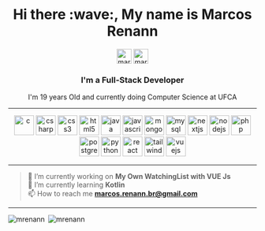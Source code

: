 <h1 align="center">
Hi there :wave:, My name is Marcos Renann
</h1>

<p align="center">
<a href="https://linkedin.com/in/marcos-renann" target="blank"><img align="center" src="https://cdn.jsdelivr.net/npm/simple-icons@3.0.1/icons/linkedin.svg" alt="marcos-renann" height="30" width="30" /></a>
<a href="https://instagram.com/marcos_renann" target="blank"><img align="center" src="https://cdn.jsdelivr.net/npm/simple-icons@3.0.1/icons/instagram.svg" alt="marcos_renann" height="30" width="30" /></a>
</p>

<h3 align="center"> I'm a Full-Stack Developer</h3>
<p align="center">I'm 19 years Old and currently doing Computer Science at UFCA <br/> </p>
<hr/>
<p align="center"><img src="https://devicons.github.io/devicon/devicon.git/icons/c/c-original.svg" alt="c" width="40" height="40"/> <img src="https://devicons.github.io/devicon/devicon.git/icons/csharp/csharp-original.svg" alt="csharp" width="40" height="40"/> <img src="https://devicons.github.io/devicon/devicon.git/icons/css3/css3-original-wordmark.svg" alt="css3" width="40" height="40"/> <img src="https://devicons.github.io/devicon/devicon.git/icons/html5/html5-original-wordmark.svg" alt="html5" width="40" height="40"/> <img src="https://devicons.github.io/devicon/devicon.git/icons/java/java-original-wordmark.svg" alt="java" width="40" height="40"/> <img src="https://devicons.github.io/devicon/devicon.git/icons/javascript/javascript-original.svg" alt="javascript" width="40" height="40"/> <img src="https://devicons.github.io/devicon/devicon.git/icons/mongodb/mongodb-original-wordmark.svg" alt="mongodb" width="40" height="40"/> <img src="https://devicons.github.io/devicon/devicon.git/icons/mysql/mysql-original-wordmark.svg" alt="mysql" width="40" height="40"/> <img src="https://cdn.worldvectorlogo.com/logos/nextjs-3.svg" alt="nextjs" width="40" height="40"/> <img src="https://devicons.github.io/devicon/devicon.git/icons/nodejs/nodejs-original-wordmark.svg" alt="nodejs" width="40" height="40"/> <img src="https://devicons.github.io/devicon/devicon.git/icons/php/php-original.svg" alt="php" width="40" height="40"/> <img src="https://devicons.github.io/devicon/devicon.git/icons/postgresql/postgresql-original-wordmark.svg" alt="postgresql" width="40" height="40"/> <img src="https://devicons.github.io/devicon/devicon.git/icons/python/python-original.svg" alt="python" width="40" height="40"/> <img src="https://devicons.github.io/devicon/devicon.git/icons/react/react-original-wordmark.svg" alt="react" width="40" height="40"/> <img src="https://www.vectorlogo.zone/logos/tailwindcss/tailwindcss-icon.svg" alt="tailwind" width="40" height="40"/> <img src="https://devicons.github.io/devicon/devicon.git/icons/vuejs/vuejs-original-wordmark.svg" alt="vuejs" width="40" height="40"/></p>

<hr/>

> 🔭 I’m currently working on **My Own WatchingList with VUE Js** <br/>
🌱 I’m currently learning **Kotlin** <br/>
📫 How to reach me **marcos.renann.br@gmail.com**

<hr/>

<p><img align="left" src="https://github-readme-stats.vercel.app/api/top-langs/?username=mrenann&layout=compact" alt="mrenann" />&nbsp;<img src="https://github-readme-stats.vercel.app/api?username=mrenann&show_icons=true" alt="mrenann" /></p>
